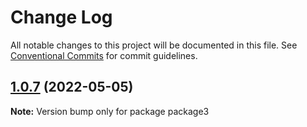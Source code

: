 # Change Log

All notable changes to this project will be documented in this file.
See [Conventional Commits](https://conventionalcommits.org) for commit guidelines.

## [1.0.7](https://github.com/gladmustang/lernaDemo/compare/package3@1.0.6...package3@1.0.7) (2022-05-05)

**Note:** Version bump only for package package3
